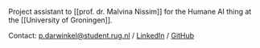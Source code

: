 Project assistant to [[prof. dr. Malvina Nissim]] for the Humane AI thing at the [[University of Groningen]].

Contact: p.darwinkel@student.rug.nl / [LinkedIn](https://www.linkedin.com/in/patrick-darwinkel/) / [GitHub](https://github.com/Darwinkel/)